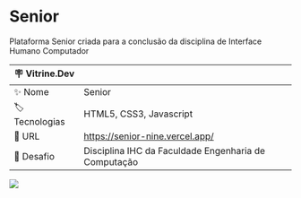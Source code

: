 # Senior

Plataforma Senior criada para a conclusão da disciplina de Interface Humano Computador

| 🪧 Vitrine.Dev |     |
| -------------  | --- |
| ✨ Nome        | Senior
| 🏷️ Tecnologias |  HTML5, CSS3, Javascript
| 🚀 URL         | https://senior-nine.vercel.app/
| 🤿 Desafio | Disciplina IHC da Faculdade Engenharia de Computação



![](imagem.png#vitrinedev)
